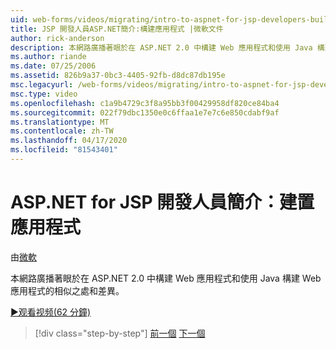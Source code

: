 ```yaml
---
uid: web-forms/videos/migrating/intro-to-aspnet-for-jsp-developers-building-applications
title: JSP 開發人員ASP.NET簡介:構建應用程式 |微軟文件
author: rick-anderson
description: 本網路廣播著眼於在 ASP.NET 2.0 中構建 Web 應用程式和使用 Java 構建 Web 應用程式的相似之處和差異。
ms.author: riande
ms.date: 07/25/2006
ms.assetid: 826b9a37-0bc3-4405-92fb-d8dc87db195e
msc.legacyurl: /web-forms/videos/migrating/intro-to-aspnet-for-jsp-developers-building-applications
msc.type: video
ms.openlocfilehash: c1a9b4729c3f8a95bb3f00429958df820ce84ba4
ms.sourcegitcommit: 022f79dbc1350e0c6ffaa1e7e7c6e850cdabf9af
ms.translationtype: MT
ms.contentlocale: zh-TW
ms.lasthandoff: 04/17/2020
ms.locfileid: "81543401"
---
```

# <a name="intro-to-aspnet-for-jsp-developers-building-applications"></a>ASP.NET for JSP 開發人員簡介：建置應用程式

由[微軟](https://github.com/microsoft)

本網路廣播著眼於在 ASP.NET 2.0 中構建 Web 應用程式和使用 Java 構建 Web 應用程式的相似之處和差異。

[&#9654;观看视频(62 分鐘)](https://channel9.msdn.com/Blogs/ASP-NET-Site-Videos/intro-to-aspnet-for-jsp-developers-building-applications)

> [!div class="step-by-step"]
> [前一個](intro-to-aspnet-for-jsp-developers-welcome-to-aspnet-20.md)
> [下一個](intro-to-aspnet-for-coldfusion-developers-adding-aspnet-to-your-repertoire.md)
